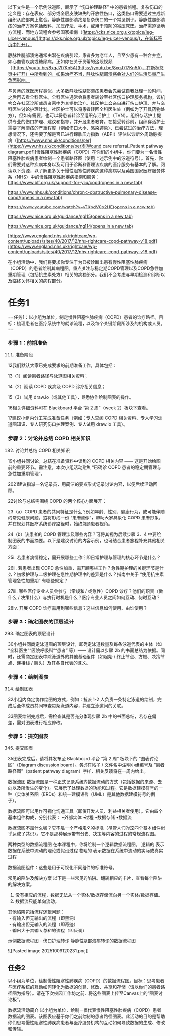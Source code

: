 以下文件是一个示例泳道图，展示了 “伤口护理路径” 中的患者旅程。复杂伤口的定义是：存在表皮、部分或全层皮肤缺失的开放性伤口，这类伤口需要通过生成新组织从底部向上愈合。静脉性腿部溃疡是复杂伤口的一个常见例子。静脉性腿部溃疡的治疗方案包括敷料、加压疗法、手术，或用于预防的减压床垫。治疗需遵循地方流程，而地方流程会参考国家指南（[https://cks.nice.org.uk/topics/leg-ulcer-venous/](https://cks.nice.org.uk/topics/leg-ulcer-venous/)，在新标签页中打开）。

  

静脉性腿部溃疡通常由潜在疾病引起，患者多为老年人，且至少患有一种合并症，如心血管疾病或糖尿病。正如你在关于贝蒂的这段视频（[https://youtu.be/8xqJ7l7Kn5A](https://youtu.be/8xqJ7l7Kn5A)，在新标签页中打开）中所看到的，如果治疗不当，静脉性腿部溃疡会对人们的生活质量产生负面影响。

  

与贝蒂的就医历程类似，大多数静脉性腿部溃疡患者会先尝试自我处理一段时间，之后再去看全科医生。全科医生通常会将患者转诊至社区伤口护理服务机构，该机构会在社区诊所或患者家中为其提供治疗。社区护士会亲自进行伤口护理，并与全科医生讨论护理计划。社区护士可以将患者转回全科医生处（例如为了开具药物处方），但如有需要，也可以将患者转诊至组织存活护士（TVN）。组织存活护士提供专业的伤口护理、建议和指导，并开展患者教育。在接受转诊前，组织存活护士需要了解溃疡的严重程度（例如伤口大小、感染迹象）、已尝试过的治疗方法，理想情况下，还需要了解是否已进行踝肱压力指数（ABPI）评估以诊断外周动脉疾病（[https://www.nhs.uk/conditions/per](https://www.nhs.uk/conditions/per)![[Wound care referral_Patient pathway diagram.pdf]]慢性阻塞性肺疾病（COPD）在你们的小组中，你们要为一名慢性阻塞性肺疾病患者绘制一个患者路径图（使用上述示例中的泳道符号）。首先，你们需要对这种疾病本身以及可用于诊断和管理该疾病的医疗服务有基本的了解。阅读以下资源，以了解更多关于慢性阻塞性肺疾病这种疾病以及英国国家医疗服务体系（NHS）中的慢性阻塞性肺疾病指南和服务：
[https://www.blf.org.uk/support-for-you/copd(opens in a new tab)](https://www.blf.org.uk/support-for-you/copd)


[https://www.nhs.uk/conditions/chronic-obstructive-pulmonary-disease-copd/(opens in a new tab)](https://www.nhs.uk/conditions/chronic-obstructive-pulmonary-disease-copd/)
    

[https://www.youtube.com/watch?v=vTKpdV0o2HE(opens in a new tab)](https://www.youtube.com/watch?v=vTKpdV0o2HE)
    
[https://www.nice.org.uk/guidance/ng115(opens in a new tab)](https://www.nice.org.uk/guidance/ng115)
    
[https://www.nice.org.uk/guidance/ng114(opens in a new tab)](https://www.nice.org.uk/guidance/ng114)
    
[https://www.england.nhs.uk/rightcare/wp-content/uploads/sites/40/2017/12/nhs-rightcare-copd-pathway-v18.pdf](https://www.england.nhs.uk/rightcare/wp-content/uploads/sites/40/2017/12/nhs-rightcare-copd-pathway-v18.pdf)

在小组活动中，我们将要求你专注于为已被诊断出患有慢性阻塞性肺疾病（COPD）的患者绘制其病程图。重点关注与稳定期COPD管理以及COPD急性加重期管理（包括抗生素处方）相关的病程部分。我们不会考虑与早期检测和诊断以及临终关怀相关的病程部分。

# 任务1
==任务1：以小组为单位，制定慢性阻塞性肺疾病（COPD）患者的诊疗路径。目标：梳理患者在医疗系统中的就诊流程，以及每个关键阶段所涉及的机构或人员。==

### 步骤 1：前期准备

111. 准备阶段

12我们默认大家已完成要求的前期准备工作，具体包括：

13（1）阅读患者路径与泳道图相关资料；

14（2）阅读 COPD 疾病及 COPD 诊疗相关信息；

15（3）试用 draw.io（或其他工具），熟悉协作绘制图表的操作。

16相关详细资料可在 Blackboard 平台 “第 2 周”（week 2）板块下查看。

17建议小组内分工完成准备任务（例如：专人查阅 COPD 相关资料、专人学习泳道图知识、专人研究伤口护理案例、专人试用 draw.io 工具）。

### 步骤 2：讨论并总结 COPD 相关知识

182. 讨论并总结 COPD 相关知识

19小组共同讨论，总结在准备资料中读到的 COPD 相关内容 —— 这是开始绘图前的重要环节。需注意，本次小组活动聚焦 “已确诊 COPD 患者的稳定期管理与急性加重期管理”。

2021建议指派一名记录员，用简洁的要点形式记录讨论内容，以便后续活动回顾。

22讨论与总结需围绕 COPD 的两个核心方面展开：

23（a）COPD 患者的共同特征是什么？例如年龄、性别、健康行为，或可能伴随的常见健康问题。这将形成一份 “患者画像”，帮助大家具象化 COPD 患者形象，并在规划其医疗系统诊疗路径时，始终兼顾患者视角。

24（b）该患者的 COPD 管理涉及哪些内容？可将其视为后续步骤 3、4 中要绘制图表的书面摘要。以下是建议讨论的内容示例，也可结合患者旅程补充其他相关方面：

25i. 若患者病情稳定，需开展哪些工作？即日常护理与管理的核心环节是什么？

26ii. 若患者出现 COPD 急性加重，需开展哪些工作？急性期护理的关键环节是什么？初级护理与二级护理在急性期护理中的差异是什么？指南中关于 “使用抗生素管理急性加重期” 有哪些规定？

27iii. 哪些医疗专业人员会参与（常规和 / 或急性）COPD 诊疗？他们的职责（做什么 / 决策什么）与执行时机是什么？医疗专业人员之间如何互动、何时互动？

28iv. 开展 COPD 诊疗需用到哪些信息？这些信息如何使用、由谁使用？

### 步骤 3：确定图表的顶层设计

293. 确定图表的顶层设计

30小组共同商定泳道图的顶层设计，即确定泳道数量及每条泳道代表的主体（如 “全科医生”“医院呼吸科”“患者” 等）—— 设计需以步骤 2b 的书面总结为依据。同时，还需商定图表中除泳道外的其他基础组件（如起始 / 终止节点、方框、决策节点、连接线 / 箭头）及其各自代表的含义。

### 步骤 4：绘制图表

314. 绘制图表

32小组内商定协作绘图的方式，例如：指派 1-2 人负责一条特定泳道的绘制，完成后全体成员共同审查每条泳道内容，并建立泳道间的关联。

33图表绘制完成后，需检查其是否充分体现步骤 2b 中的书面总结，若存在偏差，需对图表进行相应修改。

### 步骤 5：提交图表

345. 提交图表

35图表完成后，请将其发布至 Blackboard 平台 “第 2 周” 板块下的 “图表讨论区”（Diagram discussion board）。务必在帖子 / 文件名中注明小组编号及 “患者路径图”（patient pathway diagram）字样，相关反馈将在一周内给出。

数据流图
数据流图是一种正式记录系统内数据流动的方式（包括数据的来源、去向以及所发生的变化）。它展示了处理数据的功能和过程。它是数据建模符号的一种（实体关系图（ERDs）和统一建模语言（UML）是其他数据建模符号的例子）。

数据流图可以用作可视化沟通工具（即供开发人员、利益相关者使用）。它由四个基本组件构成，分别代表：
•外部实体
•过程
•数据存储
•数据流

数据流图不是什么呢？它不是一个严格定义的标准（尽管人们对这四个基本组件似乎达成了共识）。它不是那种展示带有分支、决策等内容的过程的常规流程图。

两种类型的数据流程图
在本课程中，你将绘制一个逻辑数据流程图。
逻辑的   表示数据在系统中流动的理论或假设过程
物理的   表示数据在系统中流动的实际或真实过程

数据流图组件：这些是用于可视化不同组件的标准符号。


常见的陷阱及解决方案
以下是一些常见的陷阱。翻转相应的卡片，查看每个陷阱的解决方案。
1. 没有相应的流程，数据无法从一个实体/数据存储流向另一个实体/数据存储。
2. 数据流只能单向流动。


其他陷阱包括流程逻辑问题：  
・有输入但无输出的流程（即黑洞）  
・有输出但无输入的流程（即奇迹）  
・输出大于其输入总和的流程（即灰洞）

示例数据流程图 - 伤口护理转诊
静脉性腿部溃疡转诊的数据流程图

![[Pasted image 20251009120231.png]]

## 任务2
以小组为单位，绘制慢性阻塞性肺疾病（COPD）的数据流程图。目标：思考患者与医疗系统的互动如何转化为数据的创建、修改、共享和存储（请以你们的患者路径图为指导）。请在下次校园工作坊之前，将这些图表上传至Canvas上的“图表讨论板”。

数据流活动简介
以小组为单位，绘制一幅代表慢性阻塞性肺疾病（COPD）患者数据流的图表。该图表应基于你们之前绘制的患者路径图表。此活动的目的是帮助你们思考慢性阻塞性肺疾病患者与医疗服务机构的互动如何导致数据的生成、修改和传输。
